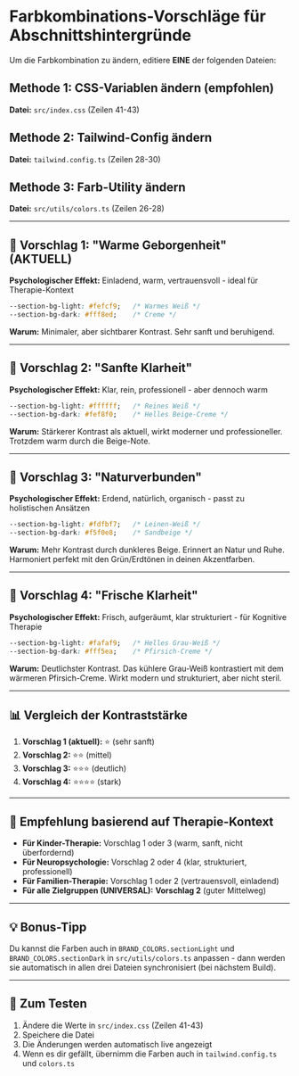 # Farbkombinations-Vorschläge für Abschnittshintergründe

Um die Farbkombination zu ändern, editiere **EINE** der folgenden Dateien:

## Methode 1: CSS-Variablen ändern (empfohlen)
**Datei:** `src/index.css` (Zeilen 41-43)

## Methode 2: Tailwind-Config ändern  
**Datei:** `tailwind.config.ts` (Zeilen 28-30)

## Methode 3: Farb-Utility ändern
**Datei:** `src/utils/colors.ts` (Zeilen 26-28)

---

## 🎨 Vorschlag 1: "Warme Geborgenheit" (AKTUELL)
**Psychologischer Effekt:** Einladend, warm, vertrauensvoll - ideal für Therapie-Kontext

```css
--section-bg-light: #fefcf9;   /* Warmes Weiß */
--section-bg-dark: #fff8ed;    /* Creme */
```

**Warum:** Minimaler, aber sichtbarer Kontrast. Sehr sanft und beruhigend.

---

## 🎨 Vorschlag 2: "Sanfte Klarheit"
**Psychologischer Effekt:** Klar, rein, professionell - aber dennoch warm

```css
--section-bg-light: #ffffff;   /* Reines Weiß */
--section-bg-dark: #fef8f0;    /* Helles Beige-Creme */
```

**Warum:** Stärkerer Kontrast als aktuell, wirkt moderner und professioneller. Trotzdem warm durch die Beige-Note.

---

## 🎨 Vorschlag 3: "Naturverbunden"
**Psychologischer Effekt:** Erdend, natürlich, organisch - passt zu holistischen Ansätzen

```css
--section-bg-light: #fdfbf7;   /* Leinen-Weiß */
--section-bg-dark: #f5f0e8;    /* Sandbeige */
```

**Warum:** Mehr Kontrast durch dunkleres Beige. Erinnert an Natur und Ruhe. Harmoniert perfekt mit den Grün/Erdtönen in deinen Akzentfarben.

---

## 🎨 Vorschlag 4: "Frische Klarheit"
**Psychologischer Effekt:** Frisch, aufgeräumt, klar strukturiert - für Kognitive Therapie

```css
--section-bg-light: #fafaf9;   /* Helles Grau-Weiß */
--section-bg-dark: #fff5ea;    /* Pfirsich-Creme */
```

**Warum:** Deutlichster Kontrast. Das kühlere Grau-Weiß kontrastiert mit dem wärmeren Pfirsich-Creme. Wirkt modern und strukturiert, aber nicht steril.

---

## 📊 Vergleich der Kontraststärke

1. **Vorschlag 1 (aktuell):** ⭐ (sehr sanft)
2. **Vorschlag 2:** ⭐⭐ (mittel)
3. **Vorschlag 3:** ⭐⭐⭐ (deutlich)
4. **Vorschlag 4:** ⭐⭐⭐⭐ (stark)

---

## 🎯 Empfehlung basierend auf Therapie-Kontext

- **Für Kinder-Therapie:** Vorschlag 1 oder 3 (warm, sanft, nicht überfordernd)
- **Für Neuropsychologie:** Vorschlag 2 oder 4 (klar, strukturiert, professionell)
- **Für Familien-Therapie:** Vorschlag 1 oder 2 (vertrauensvoll, einladend)
- **Für alle Zielgruppen (UNIVERSAL):** **Vorschlag 2** (guter Mittelweg)

---

## 💡 Bonus-Tipp

Du kannst die Farben auch in `BRAND_COLORS.sectionLight` und `BRAND_COLORS.sectionDark` in `src/utils/colors.ts` anpassen - dann werden sie automatisch in allen drei Dateien synchronisiert (bei nächstem Build).

---

## 🧪 Zum Testen

1. Ändere die Werte in `src/index.css` (Zeilen 41-43)
2. Speichere die Datei
3. Die Änderungen werden automatisch live angezeigt
4. Wenn es dir gefällt, übernimm die Farben auch in `tailwind.config.ts` und `colors.ts`



